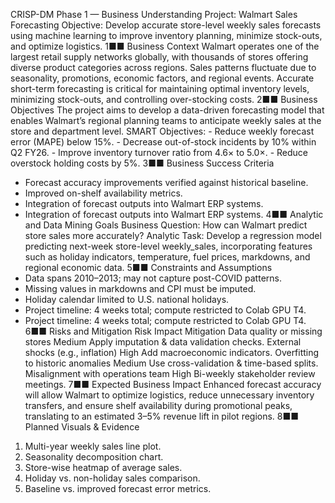 CRISP-DM Phase 1 — Business Understanding
Project: Walmart Sales Forecasting
Objective: Develop accurate store-level weekly sales forecasts using machine learning to improve
inventory planning, minimize stock-outs, and optimize logistics.
1■■ Business Context
Walmart operates one of the largest retail supply networks globally, with thousands of stores
offering diverse product categories across regions. Sales patterns fluctuate due to seasonality,
promotions, economic factors, and regional events. Accurate short-term forecasting is critical for
maintaining optimal inventory levels, minimizing stock-outs, and controlling over-stocking costs.
2■■ Business Objectives
The project aims to develop a data-driven forecasting model that enables Walmart’s regional
planning teams to anticipate weekly sales at the store and department level. SMART Objectives: -
Reduce weekly forecast error (MAPE) below 15%. - Decrease out-of-stock incidents by 10% within
Q2 FY26. - Improve inventory turnover ratio from 4.6× to 5.0×. - Reduce overstock holding costs by
5%.
3■■ Business Success Criteria
- Forecast accuracy improvements verified against historical baseline.
- Improved on-shelf availability metrics.
- Integration of forecast outputs into Walmart ERP systems.
- Integration of forecast outputs into Walmart ERP systems.
4■■ Analytic and Data Mining Goals
Business Question: How can Walmart predict store sales more accurately?
Analytic Task: Develop a regression model predicting next-week store-level weekly_sales,
incorporating features such as holiday indicators, temperature, fuel prices, markdowns, and
regional economic data.
5■■ Constraints and Assumptions
- Data spans 2010–2013; may not capture post-COVID patterns.
- Missing values in markdowns and CPI must be imputed.
- Holiday calendar limited to U.S. national holidays.
- Project timeline: 4 weeks total; compute restricted to Colab GPU T4.
- Project timeline: 4 weeks total; compute restricted to Colab GPU T4.
6■■ Risks and Mitigation
Risk Impact Mitigation
Data quality or missing stores Medium Apply imputation & data validation checks.
External shocks (e.g., inflation) High Add macroeconomic indicators.
Overfitting to historic anomalies Medium Use cross-validation & time-based splits.
Misalignment with operations team High Bi-weekly stakeholder review meetings.
7■■ Expected Business Impact
Enhanced forecast accuracy will allow Walmart to optimize logistics, reduce unnecessary inventory
transfers, and ensure shelf availability during promotional peaks, translating to an estimated 3–5%
revenue lift in pilot regions.
8■■ Planned Visuals & Evidence
1. Multi-year weekly sales line plot.
2. Seasonality decomposition chart.
3. Store-wise heatmap of average sales.
4. Holiday vs. non-holiday sales comparison.
5. Baseline vs. improved forecast error metrics.